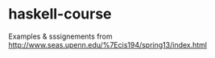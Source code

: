 # haskell-course

Examples & sssignements from http://www.seas.upenn.edu/%7Ecis194/spring13/index.html
